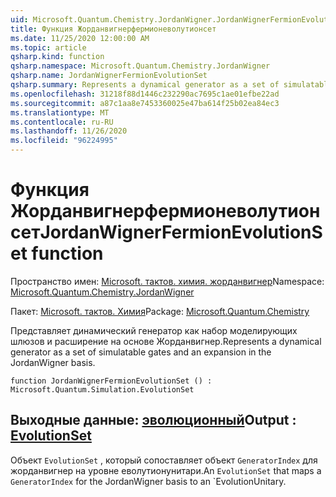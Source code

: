 ```yaml
---
uid: Microsoft.Quantum.Chemistry.JordanWigner.JordanWignerFermionEvolutionSet
title: Функция Жорданвигнерфермионеволутионсет
ms.date: 11/25/2020 12:00:00 AM
ms.topic: article
qsharp.kind: function
qsharp.namespace: Microsoft.Quantum.Chemistry.JordanWigner
qsharp.name: JordanWignerFermionEvolutionSet
qsharp.summary: Represents a dynamical generator as a set of simulatable gates and an expansion in the JordanWigner basis.
ms.openlocfilehash: 31218f88d1446c232290ac7695c1ae01efbe22ad
ms.sourcegitcommit: a87c1aa8e7453360025e47ba614f25b02ea84ec3
ms.translationtype: MT
ms.contentlocale: ru-RU
ms.lasthandoff: 11/26/2020
ms.locfileid: "96224995"
---
```

# <a name="jordanwignerfermionevolutionset-function"></a><span data-ttu-id="74a52-102">Функция Жорданвигнерфермионеволутионсет</span><span class="sxs-lookup"><span data-stu-id="74a52-102">JordanWignerFermionEvolutionSet function</span></span>

<span data-ttu-id="74a52-103">Пространство имен: [Microsoft. тактов. химия. жорданвигнер](xref:Microsoft.Quantum.Chemistry.JordanWigner)</span><span class="sxs-lookup"><span data-stu-id="74a52-103">Namespace: [Microsoft.Quantum.Chemistry.JordanWigner](xref:Microsoft.Quantum.Chemistry.JordanWigner)</span></span>

<span data-ttu-id="74a52-104">Пакет: [Microsoft. тактов. Химия](https://nuget.org/packages/Microsoft.Quantum.Chemistry)</span><span class="sxs-lookup"><span data-stu-id="74a52-104">Package: [Microsoft.Quantum.Chemistry](https://nuget.org/packages/Microsoft.Quantum.Chemistry)</span></span>


<span data-ttu-id="74a52-105">Представляет динамический генератор как набор моделирующих шлюзов и расширение на основе Жорданвигнер.</span><span class="sxs-lookup"><span data-stu-id="74a52-105">Represents a dynamical generator as a set of simulatable gates and an expansion in the JordanWigner basis.</span></span>

```qsharp
function JordanWignerFermionEvolutionSet () : Microsoft.Quantum.Simulation.EvolutionSet
```


## <a name="output--evolutionset"></a><span data-ttu-id="74a52-106">Выходные данные: [эволюционный](xref:Microsoft.Quantum.Simulation.EvolutionSet)</span><span class="sxs-lookup"><span data-stu-id="74a52-106">Output : [EvolutionSet](xref:Microsoft.Quantum.Simulation.EvolutionSet)</span></span>

<span data-ttu-id="74a52-107">Объект `EvolutionSet` , который сопоставляет объект `GeneratorIndex` для жорданвигнер на уровне еволутионунитари.</span><span class="sxs-lookup"><span data-stu-id="74a52-107">An `EvolutionSet` that maps a `GeneratorIndex` for the JordanWigner basis to an \`EvolutionUnitary.</span></span>
